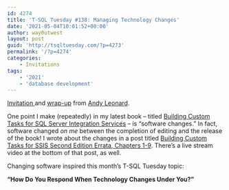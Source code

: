 ```yaml
---
id: 4274
title: 'T-SQL Tuesday #138: Managing Technology Changes'
date: '2021-05-04T10:01:52+00:00'
author: way0utwest
layout: post
guid: 'http://tsqltuesday.com/?p=4273'
permalink: '/?p=4274'
categories:
    - Invitations
tags:
    - '2021'
    - 'database development'
---
```


[Invitation ](https://andyleonard.blog/2021/05/t-sql-tuesday-138-managing-technology-changes/)and [wrap-up](https://andyleonard.blog/2021/05/t-sql-tuesday-138-managing-technology-changes-wrap-up/) from [Andy Leonard](https://andyleonard.blog/).

One point I make (repeatedly) in my latest book – titled [Building Custom Tasks for SQL Server Integration Services](https://www.amazon.com/gp/product/1484264819/) – is “software changes.” In fact, software changed *on me* between the completion of editing and the release of the book! I wrote about the changes in a post titled [Building Custom Tasks for SSIS Second Edition Errata, Chapters 1-9](https://andyleonard.blog/2021/02/building-custom-tasks-for-ssis-second-edition-errata-chapters-1-9/). There’s a live stream video at the bottom of that post, as well.

Changing software inspired this month’s T-SQL Tuesday topic:

**“How Do You Respond When Technology Changes Under You?”**